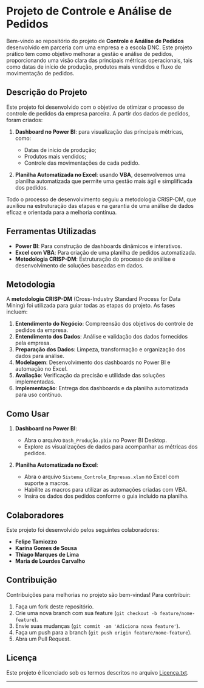 
# Projeto de Controle e Análise de Pedidos

Bem-vindo ao repositório do projeto de **Controle e Análise de Pedidos** desenvolvido em parceria com uma empresa e a escola DNC. Este projeto prático tem como objetivo melhorar a gestão e análise de pedidos, proporcionando uma visão clara das principais métricas operacionais, tais como datas de início de produção, produtos mais vendidos e fluxo de movimentação de pedidos.

## Descrição do Projeto

Este projeto foi desenvolvido com o objetivo de otimizar o processo de controle de pedidos da empresa parceira. A partir dos dados de pedidos, foram criados:

1. **Dashboard no Power BI**: para visualização das principais métricas, como:
   - Datas de início de produção;
   - Produtos mais vendidos;
   - Controle das movimentações de cada pedido.

2. **Planilha Automatizada no Excel**: usando **VBA**, desenvolvemos uma planilha automatizada que permite uma gestão mais ágil e simplificada dos pedidos.

Todo o processo de desenvolvimento seguiu a metodologia CRISP-DM, que auxiliou na estruturação das etapas e na garantia de uma análise de dados eficaz e orientada para a melhoria contínua.

## Ferramentas Utilizadas

- **Power BI**: Para construção de dashboards dinâmicos e interativos.
- **Excel com VBA**: Para criação de uma planilha de pedidos automatizada.
- **Metodologia CRISP-DM**: Estruturação do processo de análise e desenvolvimento de soluções baseadas em dados.

## Metodologia

A **metodologia CRISP-DM** (Cross-Industry Standard Process for Data Mining) foi utilizada para guiar todas as etapas do projeto. As fases incluem:
1. **Entendimento do Negócio**: Compreensão dos objetivos do controle de pedidos da empresa.
2. **Entendimento dos Dados**: Análise e validação dos dados fornecidos pela empresa.
3. **Preparação dos Dados**: Limpeza, transformação e organização dos dados para análise.
4. **Modelagem**: Desenvolvimento dos dashboards no Power BI e automação no Excel.
5. **Avaliação**: Verificação da precisão e utilidade das soluções implementadas.
6. **Implementação**: Entrega dos dashboards e da planilha automatizada para uso contínuo.


## Como Usar

1. **Dashboard no Power BI**:
   - Abra o arquivo `Dash_Produção.pbix` no Power BI Desktop.
   - Explore as visualizações de dados para acompanhar as métricas dos pedidos.

2. **Planilha Automatizada no Excel**:
   - Abra o arquivo `Sistema_Controle_Empresas.xlsm` no Excel com suporte a macros.
   - Habilite as macros para utilizar as automações criadas com VBA.
   - Insira os dados dos pedidos conforme o guia incluído na planilha.

## Colaboradores
Este projeto foi desenvolvido pelos seguintes colaboradores:

- **Felipe Tamiozzo**
- **Karina Gomes de Sousa**
- **Thiago Marques de Lima**
- **Maria de Lourdes Carvalho**

## Contribuição

Contribuições para melhorias no projeto são bem-vindas! Para contribuir:
1. Faça um fork deste repositório.
2. Crie uma nova branch com sua feature (`git checkout -b feature/nome-feature`).
3. Envie suas mudanças (`git commit -am 'Adiciona nova feature'`).
4. Faça um push para a branch (`git push origin feature/nome-feature`).
5. Abra um Pull Request.

## Licença

Este projeto é licenciado sob os termos descritos no arquivo [Licença.txt](./Licença.txt). 

---

